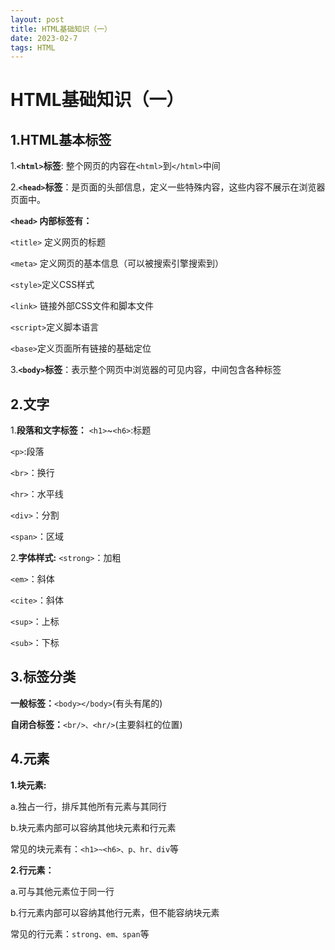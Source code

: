 ```yaml
---
layout: post
title: HTML基础知识（一）
date: 2023-02-7
tags: HTML
---
```





# HTML基础知识（一）

## 1.HTML基本标签

1.__`<html>`标签__:  整个网页的内容在`<html>`到`</html>`中间

2.__`<head>`标签__：是页面的头部信息，定义一些特殊内容，这些内容不展示在浏览器页面中。

__`<head>` 内部标签有：__

`<title>` 定义网页的标题

 `<meta>` 定义网页的基本信息（可以被搜索引擎搜索到）
 
`<style>`定义CSS样式

`<link>` 链接外部CSS文件和脚本文件

 `<script>`定义脚本语言

`<base>`定义页面所有链接的基础定位

3.__`<body>`标签__：表示整个网页中浏览器的可见内容，中间包含各种标签

## 2.文字
1.__段落和文字标签：__
`<h1>`~`<h6>`:标题

`<p>`:段落

`<br>`：换行

`<hr>`：水平线

`<div>`：分割

`<span>`：区域

2.__字体样式:__
`<strong>`：加粗

`<em>`：斜体

`<cite>`：斜体

`<sup>`：上标

`<sub>`：下标

## 3.标签分类

__一般标签：__`<body></body>`(有头有尾的)

__自闭合标签：__`<br/>、<hr/>`(主要斜杠的位置)

## 4.元素

__1.块元素:__

a.独占一行，排斥其他所有元素与其同行

b.块元素内部可以容纳其他块元素和行元素

常见的块元素有：`<h1>~<h6>、p、hr、div`等

__2.行元素：__

a.可与其他元素位于同一行

b.行元素内部可以容纳其他行元素，但不能容纳块元素

常见的行元素：`strong、em、span`等